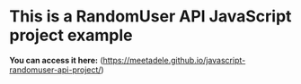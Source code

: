 # This is a RandomUser API JavaScript project example

**You can access it here:** (https://meetadele.github.io/javascript-randomuser-api-project/)
